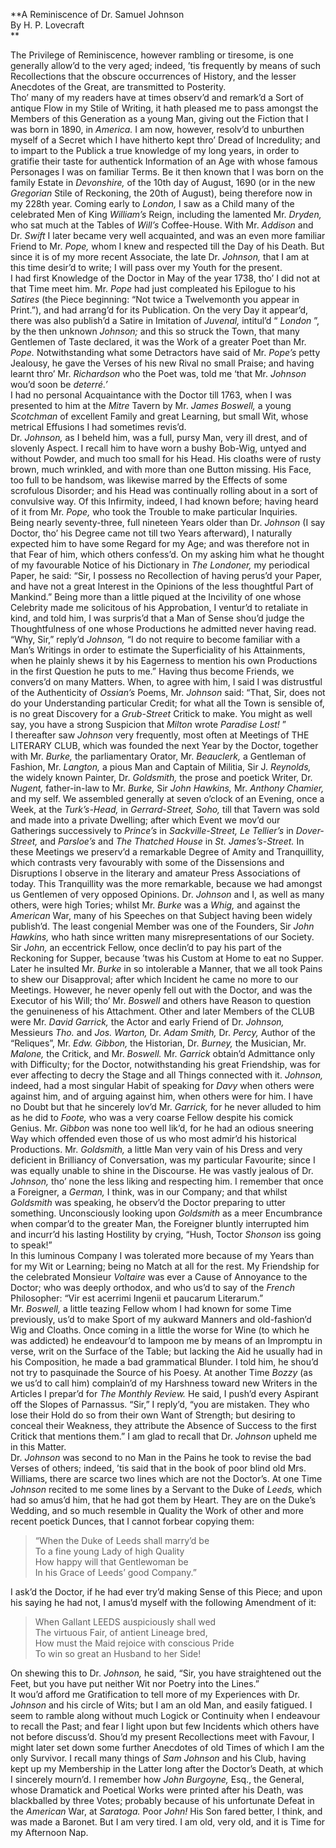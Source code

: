   
**A Reminiscence of Dr. Samuel Johnson  
By H. P. Lovecraft  
**  

The Privilege of Reminiscence, however rambling or tiresome, is one generally
allow’d to the very aged; indeed, ’tis frequently by means of such
Recollections that the obscure occurrences of History, and the lesser
Anecdotes of the Great, are transmitted to Posterity.  
Tho’ many of my readers have at times observ’d and remark’d a Sort of antique
Flow in my Stile of Writing, it hath pleased me to pass amongst the Members of
this Generation as a young Man, giving out the Fiction that I was born in
1890, in _America._ I am now, however, resolv’d to unburthen myself of a
Secret which I have hitherto kept thro’ Dread of Incredulity; and to impart to
the Publick a true knowledge of my long years, in order to gratifie their
taste for authentick Information of an Age with whose famous Personages I was
on familiar Terms. Be it then known that I was born on the family Estate in
_Devonshire,_ of the 10th day of August, 1690 (or in the new _Gregorian_ Stile
of Reckoning, the 20th of August), being therefore now in my 228th year.
Coming early to _London,_ I saw as a Child many of the celebrated Men of King
_William’s_ Reign, including the lamented Mr. _Dryden,_ who sat much at the
Tables of _Will’s_ Coffee-House. With Mr. _Addison_ and Dr. _Swift_ I later
became very well acquainted, and was an even more familiar Friend to Mr.
_Pope,_ whom I knew and respected till the Day of his Death. But since it is
of my more recent Associate, the late Dr. _Johnson,_ that I am at this time
desir’d to write; I will pass over my Youth for the present.  
I had first Knowledge of the Doctor in May of the year 1738, tho’ I did not at
that Time meet him. Mr. _Pope_ had just compleated his Epilogue to his
_Satires_ (the Piece beginning: “Not twice a Twelvemonth you appear in
Print.”), and had arrang’d for its Publication. On the very Day it appear’d,
there was also publish’d a Satire in Imitation of _Juvenal,_ intitul’d “
_London_ ”, by the then unknown _Johnson;_ and this so struck the Town, that
many Gentlemen of Taste declared, it was the Work of a greater Poet than Mr.
_Pope._ Notwithstanding what some Detractors have said of Mr. _Pope’s_ petty
Jealousy, he gave the Verses of his new Rival no small Praise; and having
learnt thro’ Mr. _Richardson_ who the Poet was, told me ‘that Mr. _Johnson_
wou’d soon be _deterré.’_  
I had no personal Acquaintance with the Doctor till 1763, when I was presented
to him at the _Mitre_ Tavern by Mr. _James Boswell,_ a young _Scotchman_ of
excellent Family and great Learning, but small Wit, whose metrical Effusions I
had sometimes revis’d.  
Dr. _Johnson,_ as I beheld him, was a full, pursy Man, very ill drest, and of
slovenly Aspect. I recall him to have worn a bushy Bob-Wig, untyed and without
Powder, and much too small for his Head. His cloaths were of rusty brown, much
wrinkled, and with more than one Button missing. His Face, too full to be
handsom, was likewise marred by the Effects of some scrofulous Disorder; and
his Head was continually rolling about in a sort of convulsive way. Of this
Infirmity, indeed, I had known before; having heard of it from Mr. _Pope,_ who
took the Trouble to make particular Inquiries.  
Being nearly seventy-three, full nineteen Years older than Dr. _Johnson_ (I
say Doctor, tho’ his Degree came not till two Years afterward), I naturally
expected him to have some Regard for my Age; and was therefore not in that
Fear of him, which others confess’d. On my asking him what he thought of my
favourable Notice of his Dictionary in _The Londoner,_ my periodical Paper, he
said: “Sir, I possess no Recollection of having perus’d your Paper, and have
not a great Interest in the Opinions of the less thoughtful Part of Mankind.”
Being more than a little piqued at the Incivility of one whose Celebrity made
me solicitous of his Approbation, I ventur’d to retaliate in kind, and told
him, I was surpris’d that a Man of Sense shou’d judge the Thoughtfulness of
one whose Productions he admitted never having read. “Why, Sir,” reply’d
_Johnson,_ “I do not require to become familiar with a Man’s Writings in order
to estimate the Superficiality of his Attainments, when he plainly shews it by
his Eagerness to mention his own Productions in the first Question he puts to
me.” Having thus become Friends, we convers’d on many Matters. When, to agree
with him, I said I was distrustful of the Authenticity of _Ossian’s_ Poems,
Mr. _Johnson_ said: “That, Sir, does not do your Understanding particular
Credit; for what all the Town is sensible of, is no great Discovery for a
_Grub-Street_ Critick to make. You might as well say, you have a strong
Suspicion that _Milton_ wrote _Paradise Lost!_ ”  
I thereafter saw _Johnson_ very frequently, most often at Meetings of THE
LITERARY CLUB, which was founded the next Year by the Doctor, together with
Mr. _Burke,_ the parliamentary Orator, Mr. _Beauclerk,_ a Gentleman of
Fashion, Mr. _Langton,_ a pious Man and Captain of Militia, Sir J. _Reynolds,_
the widely known Painter, Dr. _Goldsmith,_ the prose and poetick Writer, Dr.
_Nugent,_ father-in-law to Mr. _Burke,_ Sir _John Hawkins,_ Mr. _Anthony
Chamier,_ and my self. We assembled generally at seven o’clock of an Evening,
once a Week, at the _Turk’s-Head,_ in _Gerrard-Street, Soho,_ till that Tavern
was sold and made into a private Dwelling; after which Event we mov’d our
Gatherings successively to _Prince’s_ in _Sackville-Street, Le Tellier’s_ in
_Dover-Street,_ and _Parsloe’s_ and _The Thatched House_ in _St.
James’s-Street._ In these Meetings we preserv’d a remarkable Degree of Amity
and Tranquillity, which contrasts very favourably with some of the Dissensions
and Disruptions I observe in the literary and amateur Press Associations of
today. This Tranquillity was the more remarkable, because we had amongst us
Gentlemen of very opposed Opinions. Dr. _Johnson_ and I, as well as many
others, were high Tories; whilst Mr. _Burke_ was a _Whig,_ and against the
_American_ War, many of his Speeches on that Subject having been widely
publish’d. The least congenial Member was one of the Founders, Sir _John
Hawkins,_ who hath since written many misrepresentations of our Society. Sir
_John,_ an eccentrick Fellow, once declin’d to pay his part of the Reckoning
for Supper, because ’twas his Custom at Home to eat no Supper. Later he
insulted Mr. _Burke_ in so intolerable a Manner, that we all took Pains to
shew our Disapproval; after which Incident he came no more to our Meetings.
However, he never openly fell out with the Doctor, and was the Executor of his
Will; tho’ Mr. _Boswell_ and others have Reason to question the genuineness of
his Attachment. Other and later Members of the CLUB were Mr. _David Garrick,_
the Actor and early Friend of Dr. _Johnson,_ Messieurs _Tho._ and _Jos.
Warton,_ Dr. _Adam Smith,_ Dr. _Percy,_ Author of the “Reliques”, Mr. _Edw.
Gibbon,_ the Historian, Dr. _Burney,_ the Musician, Mr. _Malone,_ the Critick,
and Mr. _Boswell._ Mr. _Garrick_ obtain’d Admittance only with Difficulty; for
the Doctor, notwithstanding his great Friendship, was for ever affecting to
decry the Stage and all Things connected with it. _Johnson,_ indeed, had a
most singular Habit of speaking for _Davy_ when others were against him, and
of arguing against him, when others were for him. I have no Doubt but that he
sincerely lov’d Mr. _Garrick,_ for he never alluded to him as he did to
_Foote,_ who was a very coarse Fellow despite his comick Genius. Mr. _Gibbon_
was none too well lik’d, for he had an odious sneering Way which offended even
those of us who most admir’d his historical Productions. Mr. _Goldsmith,_ a
little Man very vain of his Dress and very deficient in Brilliancy of
Conversation, was my particular Favourite; since I was equally unable to shine
in the Discourse. He was vastly jealous of Dr. _Johnson,_ tho’ none the less
liking and respecting him. I remember that once a Foreigner, a _German,_ I
think, was in our Company; and that whilst _Goldsmith_ was speaking, he
observ’d the Doctor preparing to utter something. Unconsciously looking upon
_Goldsmith_ as a meer Encumbrance when compar’d to the greater Man, the
Foreigner bluntly interrupted him and incurr’d his lasting Hostility by
crying, “Hush, Toctor _Shonson_ iss going to speak!”  
In this luminous Company I was tolerated more because of my Years than for my
Wit or Learning; being no Match at all for the rest. My Friendship for the
celebrated Monsieur _Voltaire_ was ever a Cause of Annoyance to the Doctor;
who was deeply orthodox, and who us’d to say of the _French_ Philosopher: “Vir
est acerrimi Ingenii et paucarum Literarum.”  
Mr. _Boswell,_ a little teazing Fellow whom I had known for some Time
previously, us’d to make Sport of my aukward Manners and old-fashion’d Wig and
Cloaths. Once coming in a little the worse for Wine (to which he was addicted)
he endeavour’d to lampoon me by means of an Impromptu in verse, writ on the
Surface of the Table; but lacking the Aid he usually had in his Composition,
he made a bad grammatical Blunder. I told him, he shou’d not try to pasquinade
the Source of his Poesy. At another Time _Bozzy_ (as we us’d to call him)
complain’d of my Harshness toward new Writers in the Articles I prepar’d for
_The Monthly Review._ He said, I push’d every Aspirant off the Slopes of
Parnassus. “Sir,” I reply’d, “you are mistaken. They who lose their Hold do so
from their own Want of Strength; but desiring to conceal their Weakness, they
attribute the Absence of Success to the first Critick that mentions them.” I
am glad to recall that Dr. _Johnson_ upheld me in this Matter.  
Dr. _Johnson_ was second to no Man in the Pains he took to revise the bad
Verses of others; indeed, ’tis said that in the book of poor blind old Mrs.
Williams, there are scarce two lines which are not the Doctor’s. At one Time
_Johnson_ recited to me some lines by a Servant to the Duke of _Leeds,_ which
had so amus’d him, that he had got them by Heart. They are on the Duke’s
Wedding, and so much resemble in Quality the Work of other and more recent
poetick Dunces, that I cannot forbear copying them:  

> “When the Duke of Leeds shall marry’d be  
>  To a fine young Lady of high Quality  
>  How happy will that Gentlewoman be  
>  In his Grace of Leeds’ good Company.”  
>

I ask’d the Doctor, if he had ever try’d making Sense of this Piece; and upon
his saying he had not, I amus’d myself with the following Amendment of it:  

> When Gallant LEEDS auspiciously shall wed  
>  The virtuous Fair, of antient Lineage bred,  
>  How must the Maid rejoice with conscious Pride  
>  To win so great an Husband to her Side!

On shewing this to Dr. _Johnson,_ he said, “Sir, you have straightened out the
Feet, but you have put neither Wit nor Poetry into the Lines.”  
It wou’d afford me Gratification to tell more of my Experiences with Dr.
_Johnson_ and his circle of Wits; but I am an old Man, and easily fatigued. I
seem to ramble along without much Logick or Continuity when I endeavour to
recall the Past; and fear I light upon but few Incidents which others have not
before discuss’d. Shou’d my present Recollections meet with Favour, I might
later set down some further Anecdotes of old Times of which I am the only
Survivor. I recall many things of _Sam Johnson_ and his Club, having kept up
my Membership in the Latter long after the Doctor’s Death, at which I
sincerely mourn’d. I remember how _John Burgoyne,_ Esq., the General, whose
Dramatick and Poetical Works were printed after his Death, was blackballed by
three Votes; probably because of his unfortunate Defeat in the _American_ War,
at _Saratoga._ Poor _John!_ His Son fared better, I think, and was made a
Baronet. But I am very tired. I am old, very old, and it is Time for my
Afternoon Nap.  

